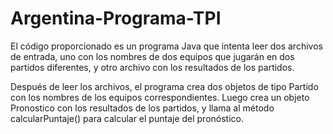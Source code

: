 # Argentina-Programa-TPI

El código proporcionado es un programa Java que intenta leer dos archivos de entrada, uno con los nombres de dos equipos que jugarán en dos partidos diferentes, y otro archivo con los resultados de los partidos.

Después de leer los archivos, el programa crea dos objetos de tipo Partido con los nombres de los equipos correspondientes. Luego crea un objeto Pronostico con los resultados de los partidos, y llama al método calcularPuntaje() para calcular el puntaje del pronóstico.
